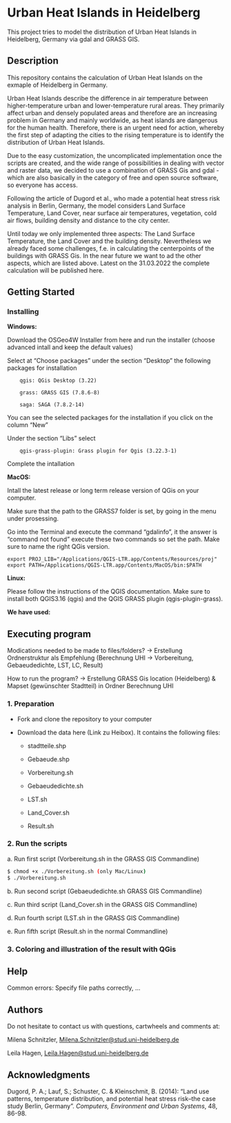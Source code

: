 # Urban Heat Islands in Heidelberg 

This project tries to model the distribution of Urban Heat Islands in Heidelberg, Germany via gdal and GRASS GIS. 


## Description

This repository contains the calculation of Urban Heat Islands on the exmaple of Heidelberg in Germany.

Urban Heat Islands describe the difference in air temperature between higher-temperature urban and lower-temperature rural areas. They primarily affect urban and densely populated areas and therefore are an increasing problem in Germany and mainly worldwide, as heat islands are dangerous for the human health. Therefore, there is an urgent need for action, whereby the first step of adapting the cities to the rising temperature is to identify the distribution of Urban Heat Islands. 

Due to the easy customization, the uncomplicated implementation once the scripts are created, and the wide range of possibilities in dealing with vector and raster data, we decided to use a combination of GRASS Gis and gdal - which are also basically in the category of free and open source software, so everyone has access.  

Following the article of Dugord et al., who made a potential heat stress risk analysis in Berlin, Germany, the model considers Land Surface Temperature, Land Cover, near surface air temperatures, vegetation, cold air flows, building density and distance to the city center. 

Until today we only implemented three aspects: The Land Surface Temperature, the Land Cover and the building density. Nevertheless we already faced some challenges, f.e. in calculating the centerpoints of the buildings with GRASS Gis. In the near future we want to ad the other aspects, which are listed above. Latest on the 31.03.2022 the complete calculation will be published here.

  
## Getting Started

### Installing 

**Windows:** 

Download the OSGeo4W Installer from here and run the installer (choose advanced intall and keep the default values) 

Select at “Choose packages” under the section “Desktop” the following packages for installation  

		qgis: QGis Desktop (3.22) 

		grass: GRASS GIS (7.8.6-8) 

		saga: SAGA (7.8.2-14)  

You can see the selected packages for the installation if you click on the column “New”  

Under the section “Libs” select 

		qgis-grass-plugin: Grass plugin for Qgis (3.22.3-1) 

Complete the intallation 

 

**MacOS:**  

Intall the latest release or long term release version of QGis on your computer.  

Make sure that the path to the GRASS7 folder is set, by going in the menu under prosessing. 

Go into the Terminal and execute the command “gdalinfo”, it the answer is “command not found” execute these two commands so set the path. Make sure to name the right QGis version. 

```shell
export PROJ_LIB="/Applications/QGIS-LTR.app/Contents/Resources/proj" 
export PATH=/Applications/QGIS-LTR.app/Contents/MacOS/bin:$PATH 
```
 

**Linux:** 

Please follow the instructions of the QGIS documentation. Make sure to install both QGIS3.16 (qgis) and the QGIS GRASS plugin (qgis-plugin-grass).  

 
**We have used:** 


 

## Executing program

Modications needed to be made to files/folders? -> Erstellung Ordnerstruktur als Empfehlung (Berechnung UHI -> Vorbereitung, Gebaeudedichte, LST, LC, Result) 

  

How to run the program? -> Erstellung GRASS Gis location (Heidelberg) & Mapset (gewünschter Stadtteil) in Ordner Berechnung UHI 

  

### 1.     Preparation 

* Fork and clone the repository to your computer 

* Download the data here (Link zu Heibox). It contains the following files: 

	* stadtteile.shp 

	* Gebaeude.shp 

	* Vorbereitung.sh 

	* Gebaeudedichte.sh 

	* LST.sh 

	* Land_Cover.sh 

	* Result.sh 

  

### 2.     Run the scripts

a.     Run first script (Vorbereitung.sh in the GRASS GIS Commandline) 

```bash 
$ chmod +x ./Vorbereitung.sh (only Mac/Linux)
$ ./Vorbereitung.sh
```

b.     Run second script (Gebaeudedichte.sh GRASS GIS Commandline) 

c.     Run third script (Land_Cover.sh in the GRASS GIS Commandline) 

d.     Run fourth script (LST.sh in the GRASS GIS Commandline) 

e.     Run fifth script (Result.sh in the normal Commandline) 

 

### 3. Coloring and illustration of the result with QGis 

  

## Help 

Common errors: Specify file paths correctly, … 

  

## Authors
Do not hesitate to contact us with questions, cartwheels and comments at:  

Milena Schnitzler, Milena.Schnitzler@stud.uni-heidelberg.de 

Leila Hagen, Leila.Hagen@stud.uni-heidelberg.de 

  
  

## Acknowledgments 

Dugord, P. A.; Lauf, S.; Schuster, C. & Kleinschmit, B. (2014): “Land use patterns, temperature distribution, and potential heat stress risk–the case study Berlin, Germany”. *Computers, Environment and Urban Systems*, 48, 86-98. 
